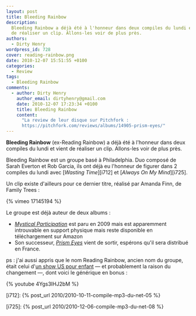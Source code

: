 ```yaml
---
layout: post
title: Bleeding Rainbow
description:
  Bleeding Rainbow a déjà été à l'honneur dans deux compiles du lundi et vient
  de réaliser un clip. Allons-les voir de plus près.
authors:
  - Dirty Henry
wordpress_id: 728
cover: reading-rainbow.png
date: 2010-12-07 15:51:55 +0100
categories:
  - Review
tags:
  - Bleeding Rainbow
comments:
  - author: Dirty Henry
    author_email: dirtyhenry@gmail.com
    date: 2010-12-07 17:23:34 +0100
    title: Bleeding Rainbow
    content:
      "La review de leur disque sur Pitchfork :
      https://pitchfork.com/reviews/albums/14905-prism-eyes/"
---
```


**Bleeding Rainbow** (ex-Reading Rainbow) a déjà été à l'honneur dans deux
compiles du lundi et vient de réaliser un clip. Allons-les voir de plus près.

Bleeding Rainbow est un groupe basé à Philadelphia. Duo composé de Sarah Everton
et Rob Garcia, ils ont déjà eu l'honneur de figurer dans 2 compiles du lundi
avec [_Wasting Time_][i712] et [_Always On My Mind_][i725].

Un clip existe d'ailleurs pour ce dernier titre, réalisé par Amanda Finn, de
Family Trees :

{% vimeo 17145194 %}

Le groupe est déjà auteur de deux albums :

- [_Mystical Participation_][2] est paru en 2009 mais est apparemment
  introuvable en support physique mais reste disponible en téléchargement sur
  Amazon
- Son successeur, [_Prism Eyes_][1] vient de sortir, espérons qu'il sera
  distribué en France.

ps : j'ai aussi appris que le nom Reading Rainbow, ancien nom du groupe, était
celui d'[un show US pour enfant][3] — et probablement la raison du changement —,
dont voici le générique en bonus :

{% youtube 4Ygs3IHJ2bM %}

[i712]: {% post_url 2010/2010-10-11-compile-mp3-du-net-05 %}

[i725]: {% post_url 2010/2010-12-06-compile-mp3-du-net-08 %}

[1]: https://bleedingrainbow.bandcamp.com/album/prism-eyes-lp
[2]: https://bleedingrainbow.bandcamp.com/album/mystical-participation-lp
[3]: https://en.wikipedia.org/wiki/Reading_Rainbow
